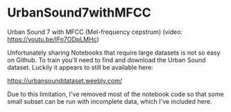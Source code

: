# UrbanSound7withMFCC
Urban Sound 7 with MFCC (Mel-frequency cepstrum) (video: https://youtu.be/IFn7ODpLMHc)

Unfortunately sharing Notebooks that require large datasets is not so easy on Github. 
To train you'll need to find and download the Urban Sound dataset.  Luckily it appears to still be available here:

https://urbansounddataset.weebly.com/

Due to this limitation, I've removed most of the notebook code so that some small subset can be run with incomplete data, 
which I've included here.
